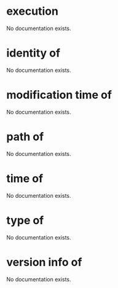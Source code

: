 # execution

No documentation exists.

# identity of <execution>

No documentation exists.

# modification time of <execution>

No documentation exists.

# path of <execution>

No documentation exists.

# time of <execution>

No documentation exists.

# type of <execution>

No documentation exists.

# version info of <execution>

No documentation exists.
